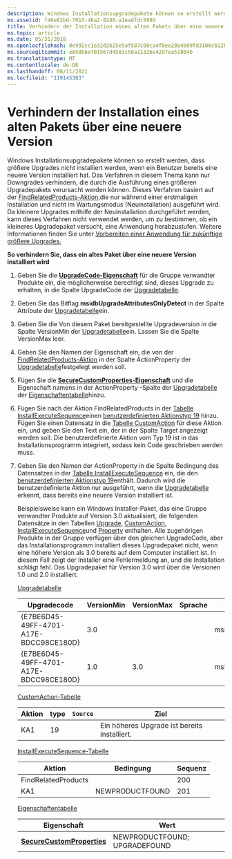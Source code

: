 ```yaml
---
description: Windows Installationsupgradepakete können so erstellt werden, dass größere Upgrades nicht installiert werden, wenn ein Benutzer bereits eine neuere Version installiert hat.
ms.assetid: f46e82bd-70b3-46a2-8246-a1eadfdc589d
title: Verhindern der Installation eines alten Pakets über eine neuere Version
ms.topic: article
ms.date: 05/31/2018
ms.openlocfilehash: 0e992cc1e32d2b25e5af587c00ca4f8ee28e4b09fd3100cb12b382ae90f8c1d3
ms.sourcegitcommit: e858bbe701567d4583c50a11326e42d7ea51804b
ms.translationtype: MT
ms.contentlocale: de-DE
ms.lasthandoff: 08/11/2021
ms.locfileid: "119145383"
---
```

# <a name="preventing-an-old-package-from-installing-over-a-newer-version"></a>Verhindern der Installation eines alten Pakets über eine neuere Version

Windows Installationsupgradepakete können so erstellt werden, dass größere Upgrades nicht installiert werden, wenn ein Benutzer bereits eine neuere Version installiert hat. Das Verfahren in diesem Thema kann nur Downgrades verhindern, die durch die Ausführung eines größeren Upgradepakets verursacht werden können. Dieses Verfahren basiert auf der [FindRelatedProducts-Aktion,](findrelatedproducts-action.md)die nur während einer erstmaligen Installation und nicht im Wartungsmodus (Neuinstallation) ausgeführt wird. Da kleinere Upgrades mithilfe der Neuinstallation durchgeführt werden, kann dieses Verfahren nicht verwendet werden, um zu bestimmen, ob ein kleineres Upgradepaket versucht, eine Anwendung herabzustufen. Weitere Informationen finden Sie unter [Vorbereiten einer Anwendung für zukünftige größere Upgrades.](preparing-an-application-for-future-major-upgrades.md)

**So verhindern Sie, dass ein altes Paket über eine neuere Version installiert wird**

1.  Geben Sie die [**UpgradeCode-Eigenschaft**](upgradecode.md) für die Gruppe verwandter Produkte ein, die möglicherweise berechtigt sind, dieses Upgrade zu erhalten, in die Spalte UpgradeCode der [Upgradetabelle](upgrade-table.md).
2.  Geben Sie das Bitflag **msidbUpgradeAttributesOnlyDetect** in der Spalte Attribute der [Upgradetabelle](upgrade-table.md)ein.
3.  Geben Sie die Von diesem Paket bereitgestellte Upgradeversion in die Spalte VersionMin der [Upgradetabelle](upgrade-table.md)ein. Lassen Sie die Spalte VersionMax leer.
4.  Geben Sie den Namen der Eigenschaft ein, die von der [FindRelatedProducts-Aktion](findrelatedproducts-action.md) in der Spalte ActionProperty der [Upgradetabelle](upgrade-table.md)festgelegt werden soll.
5.  Fügen Sie die [**SecureCustomProperties-Eigenschaft**](securecustomproperties.md) und die Eigenschaft namens in der ActionProperty -Spalte der [Upgradetabelle](upgrade-table.md) der [Eigenschaftentabelle](property-table.md)hinzu.
6.  Fügen Sie nach der Aktion FindRelatedProducts in der [Tabelle InstallExecuteSequence](installexecutesequence-table.md)einen [benutzerdefinierten Aktionstyp 19](custom-action-type-19.md) hinzu. Fügen Sie einen Datensatz in die [Tabelle CustomAction](customaction-table.md) für diese Aktion ein, und geben Sie den Text ein, der in der Spalte Target angezeigt werden soll. Die benutzerdefinierte Aktion vom Typ 19 ist in das Installationsprogramm integriert, sodass kein Code geschrieben werden muss.
7.  Geben Sie den Namen der ActionProperty in die Spalte Bedingung des Datensatzes in der [Tabelle InstallExecuteSequence](installexecutesequence-table.md) ein, die den [benutzerdefinierten Aktionstyp 19](custom-action-type-19.md)enthält. Dadurch wird die benutzerdefinierte Aktion nur ausgeführt, wenn die [Upgradetabelle](upgrade-table.md) erkennt, dass bereits eine neuere Version installiert ist.

    Beispielsweise kann ein Windows Installer-Paket, das eine Gruppe verwandter Produkte auf Version 3.0 aktualisiert, die folgenden Datensätze in den Tabellen [Upgrade,](upgrade-table.md) [CustomAction,](customaction-table.md) [InstallExecuteSequence](installexecutesequence-table.md)und [Property](property-table.md) enthalten. Alle zugehörigen Produkte in der Gruppe verfügen über den gleichen UpgradeCode, aber das Installationsprogramm installiert dieses Upgradepaket nicht, wenn eine höhere Version als 3.0 bereits auf dem Computer installiert ist. In diesem Fall zeigt der Installer eine Fehlermeldung an, und die Installation schlägt fehl. Das Upgradepaket für Version 3.0 wird über die Versionen 1.0 und 2.0 installiert.

    [Upgradetabelle](upgrade-table.md)

    

    | Upgradecode                            | VersionMin | VersionMax | Sprache | Attribute                                | Entfernen | ActionProperty  |
    |----------------------------------------|------------|------------|----------|-------------------------------------------|--------|-----------------|
    | {E7BE6D45-49FF-4701-A17E-BDCC98CE180D} | 3.0        |            |          | msidbUpgradeAttributesOnlyDetect          |        | NEWPRODUCTFOUND |
    | {E7BE6D45-49FF-4701-A17E-BDCC98CE180D} | 1.0        | 3.0        |          | msidbUpgradeAttributesVersionMinInclusive |        | UPGRADEFOUND    |

    

     

    [CustomAction-Tabelle](customaction-table.md)

    

    | Aktion | type | `Source` | Ziel                                 |
    |--------|------|--------|----------------------------------------|
    | KA1    | 19   |        | Ein höheres Upgrade ist bereits installiert. |

    

     

    [InstallExecuteSequence-Tabelle](installexecutesequence-table.md)

    

    | Aktion              | Bedingung       | Sequenz |
    |---------------------|-----------------|----------|
    | FindRelatedProducts |                 | 200      |
    | KA1                 | NEWPRODUCTFOUND | 201      |

    

     

    [Eigenschaftentabelle](property-table.md)

    

    | Eigenschaft                                                 | Wert                        |
    |----------------------------------------------------------|------------------------------|
    | [**SecureCustomProperties**](securecustomproperties.md) | NEWPRODUCTFOUND; UPGRADEFOUND |

    

     

 

 



